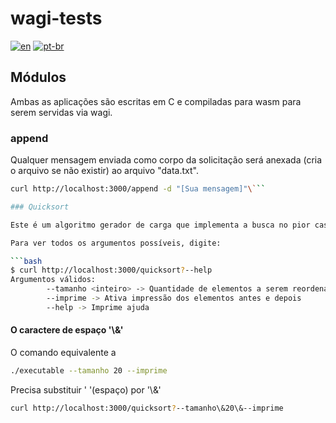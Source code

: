 # wagi-tests

[![en](https://img.shields.io/badge/lang-en-red)](README.md) [![pt-br](https://img.shields.io/badge/lang-pt--br-green)](README.pt-br.md)

## Módulos

Ambas as aplicações são escritas em C e compiladas para wasm para serem servidas via wagi.

### append

Qualquer mensagem enviada como corpo da solicitação será anexada (cria o arquivo se não existir) ao arquivo "data.txt".

```bash
curl http://localhost:3000/append -d "[Sua mensagem]"\```

### Quicksort

Este é um algoritmo gerador de carga que implementa a busca no pior caso para quicksort O($n^2$).

Para ver todos os argumentos possíveis, digite:

```bash
$ curl http://localhost:3000/quicksort?--help
Argumentos válidos:
        --tamanho <inteiro> -> Quantidade de elementos a serem reordenados
        --imprime -> Ativa impressão dos elementos antes e depois
        --help -> Imprime ajuda
```

#### O caractere de espaço '\\&'

O comando equivalente a

```bash
./executable --tamanho 20 --imprime
```

Precisa substituir ' '(espaço) por '\\&'

```bash
curl http://localhost:3000/quicksort?--tamanho\&20\&--imprime
```
